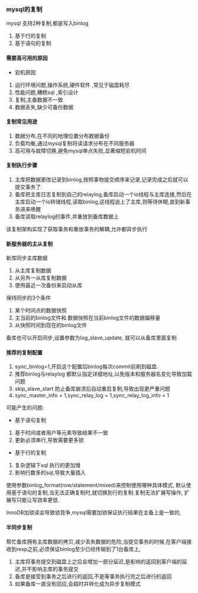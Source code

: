 
### mysql的复制

mysql 支持2种复制,都是写入binlog

1. 基于行的复制
2. 基于语句的复制

#### 需要高可用的原因

- 宕机原因
1. 运行环境问题,操作系统,硬件软件 ,常见于磁盘耗尽
2. 性能问题,糟糕sql ,索引设计
3. 复制,主备数据不一致
4. 数据丢失,缺少可备份数据

#### 复制常见用途

1. 数据分布,在不同的地理位置分布数据备份
2. 负载均衡,通过mysql复制将读请求分布在不同服务器
3. 高可用与故障切换,避免mysql单点失败,显著缩短宕机时间

#### 复制执行步骤

1. 主库把数据更改记录到binlog,按照事物提交顺序来记录,记录完成之后就可以提交事务了.
2. 备库把主库日志复制到自己的relaylog,备库启动一个io线程与主库连接,然后在主库启动一个io转储线程,读取binlog,这线程追上了主库,则等待休眠,直到新事务进来唤醒
3. 备库读取relaylog的事件,并重放到备库数据上

该复制架构实现了获取事务和重放事务的解耦,允许都异步执行

#### 新服务器的主从复制

新库同步主库数据

1. 从主库复制数据
2. 从另外一从库复制数据
3. 使用最近一次备份来启动从库

保持同步的3个条件

1. 某个时间点的数据快照
2. 主当前的binlog文件和 数据快照在当前binlog文件的数据偏移量
3. 从快照时间到现在的binlog文件

备库也可以开启同步,设置参数为log_slave_update, 就可以从备库里面复制

#### 推荐的复制配置

1. sync_binlog=1,开启这个配置后binlog每次commit前刷到磁盘.
2. 推荐binlog与relaylog 都默认指定详细地址,以免版本和服务器名变化导致加载问题
3. skip_slave_start 防止备库崩溃后自动重启复制,导致出现更严重问题
4. sync_master_info = 1,sync_relay_log = 1,sync_relay_log_info = 1

可能产生的问题:

- 基于语句复制
1. 基于时间或者用户等元素导致结果不一致
2. 更新必须串行,导致需要更多锁

- 基于行的复制
1. 复杂逻辑下sql 执行的更加慢
2. 影响行数多的sql,导致大量插入

使用参数binlog_format(row/statement/mixed)来控制使用哪种具体模式, 默认使用基于语句的复制,当无法正确复制时,就切换到行的复制.复制无法扩展写操作, 扩展写只能让写效率更低.

InnoDB加锁读会导致锁竞争,mysql需要加锁保证执行结果在主备上是一致的,

#### 半同步复制

帮忙备库拥有主库数据的拷贝,减少丢失数据的危险,当提交事务的时候,在客户端接收到resp之前,必须保证binlog至少已经传输到了1台备库上,

1. 主库将事务提交到磁盘上之后会增加一部分延迟,是影响的返回到客户端的延迟,并不影响主库的事务提交
2. 备库是接受到事务之后进行的返回,不是等事务执行完之后进行的返回
3. 如果备库一直没有回应,会超时并转化成为异步复制模式